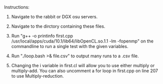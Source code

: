 Instructions:

1. Navigate to the rabbit or DGX osu servers.

2. Navigate to the dirctory containing these files.

3. Run "g++ -o printinfo first.cpp /usr/local/apps/cuda/10.1/lib64/libOpenCL.so.1.1 -lm -fopenmp" on the commandline to run a single test with the given variables.

4. Run "./loop.bash >& file.csv" to output many runs to a .csv file.

5. Changing the i variable in first.cl will allow you to use either multiply or multiply-add. You can also uncomment a for loop in first.cpp on line 207 to use Multiply-reduction.